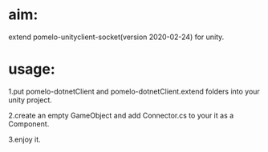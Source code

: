 ﻿# aim:      
extend pomelo-unityclient-socket(version 2020-02-24) for unity.
    
# usage:        
1.put pomelo-dotnetClient and pomelo-dotnetClient.extend folders into your unity project.
    
2.create an empty GameObject and add Connector.cs to your it as a Component.  
    
3.enjoy it.